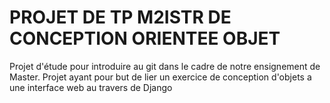 # PROJET DE TP M2ISTR DE CONCEPTION ORIENTEE OBJET 

Projet d'étude pour introduire au git dans le cadre de notre ensignement de Master.
Projet ayant pour but de lier un exercice de conception d'objets a une interface web au travers de Django
